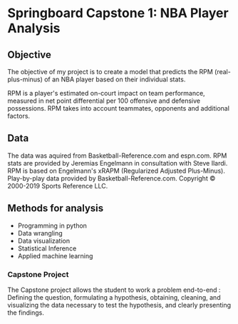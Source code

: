 # Springboard Capstone 1: NBA Player Analysis

## Objective
The objective of my project is to create a model that predicts the RPM (real-plus-minus) of an NBA player based on their individual stats.

RPM is a player's estimated on-court impact on team performance, measured in net point differential per 100 offensive and defensive possessions. RPM takes into account teammates, opponents and additional factors.

## Data

The data was aquired from Basketball-Reference.com and espn.com.
RPM stats are provided by Jeremias Engelmann in consultation with Steve Ilardi.
RPM is based on Engelmann's xRAPM (Regularized Adjusted Plus-Minus). Play-by-play data provided by Basketball-Reference.com.
Copyright © 2000-2019 Sports Reference LLC.

## Methods for analysis

* Programming in python
* Data wrangling
* Data visualization
* Statistical Inference
* Applied machine learning

### Capstone Project

The Capstone project allows the student to work a problem end-to-end : Defining the question, formulating a hypothesis, obtaining, cleaning, and visualizing the data necessary to test the hypothesis, and clearly presenting the findings.
